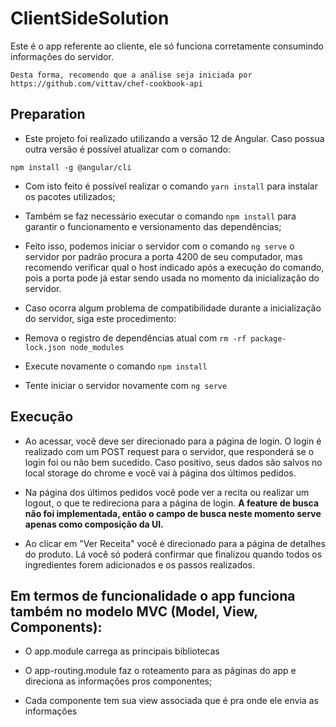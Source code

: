 # ClientSideSolution

Este é o app referente ao cliente, ele só funciona corretamente consumindo informações do servidor.

`Desta forma, recomendo que a análise seja iniciada por https://github.com/vittav/chef-cookbook-api`

## Preparation

- Este projeto foi realizado utilizando a versão 12 de Angular. Caso possua outra versão é possível atualizar com o comando:

 `npm install -g @angular/cli`

- Com isto feito é possível realizar o comando `yarn install` para instalar os pacotes utilizados;

- Também se faz necessário executar o comando `npm install` para garantir o funcionamento e versionamento das dependências;

- Feito isso, podemos iniciar o servidor com o comando `ng serve` o servidor por padrão procura a porta 4200 de seu computador, mas recomendo verificar qual o host indicado após a execução do comando, pois a porta pode já estar sendo usada no momento da inicialização do servidor.

- Caso ocorra algum problema de compatibilidade durante a inicialização do servidor, siga este procedimento:

- Remova o registro de dependências atual com `rm -rf package-lock.json node_modules`

- Execute novamente o comando `npm install`
 
- Tente iniciar o servidor novamente com `ng serve`

## Execução

- Ao acessar, você deve ser direcionado para a página de login. O login é realizado com um POST request para o servidor, que responderá se o login foi ou não bem sucedido. Caso positivo, seus dados são salvos no local storage do chrome e você vai à página dos últimos pedidos.

- Na página dos últimos pedidos você pode ver a recita ou realizar um logout, o que te redireciona para a página de login. **A feature de busca não foi implementada, então o campo de busca neste momento serve apenas como composição da UI.**

- Ao clicar em "Ver Receita" você é direcionado para a página de detalhes do produto. Lá você só poderá confirmar que finalizou quando todos os ingredientes forem adicionados e os passos realizados.

## Em termos de funcionalidade o app funciona também no modelo MVC (Model, View, Components):

- O app.module carrega as principais bibliotecas

- O app-routing.module faz o roteamento para as páginas do app e direciona as informações pros componentes;

- Cada componente tem sua view associada que é pra onde ele envia as informações
